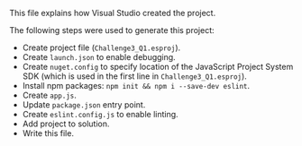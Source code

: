 This file explains how Visual Studio created the project.

The following steps were used to generate this project:
- Create project file (`Challenge3_Q1.esproj`).
- Create `launch.json` to enable debugging.
- Create `nuget.config` to specify location of the JavaScript Project System SDK (which is used in the first line in `Challenge3_Q1.esproj`).
- Install npm packages: `npm init && npm i --save-dev eslint`.
- Create `app.js`.
- Update `package.json` entry point.
- Create `eslint.config.js` to enable linting.
- Add project to solution.
- Write this file.
